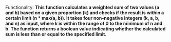 Functionality: **This function calculates a weighted sum of two values (a and b) based on a given proportion (k) and checks if the result is within a certain limit (n * max(a, b)). It takes four non-negative integers (k, a, b, and n) as input, where k is within the range of 0 to the minimum of n and b. The function returns a boolean value indicating whether the calculated sum is less than or equal to the specified limit.**